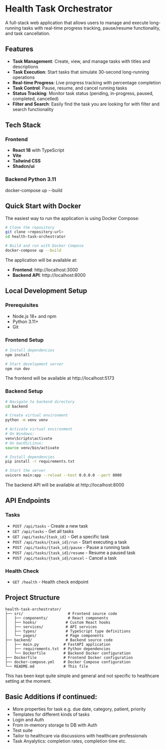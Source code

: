 # Health Task Orchestrator

A full-stack web application that allows users to manage and execute long-running tasks with real-time progress tracking, pause/resume functionality, and task cancellation.

## Features

- **Task Management**: Create, view, and manage tasks with titles and descriptions
- **Task Execution**: Start tasks that simulate 30-second long-running operations
- **Real-time Progress**: Live progress tracking with percentage completion
- **Task Control**: Pause, resume, and cancel running tasks
- **Status Tracking**: Monitor task status (pending, in-progress, paused, completed, cancelled)
- **Filter and Search**: Easily find the task you are looking for with filter and search functionality


## Tech Stack

### Frontend
- **React 18** with TypeScript
- **Vite**
- **Tailwind CSS** 
- **Shadcn/ui** 

### Backend **Python 3.11** 
docker-compose up --build

## Quick Start with Docker

The easiest way to run the application is using Docker Compose:

```bash
# Clone the repository
git clone <repository-url>
cd health-task-orchestrator

# Build and run with Docker Compose
docker-compose up --build
```

The application will be available at:
- **Frontend**: http://localhost:3000
- **Backend API**: http://localhost:8000

## Local Development Setup

### Prerequisites
- Node.js 18+ and npm
- Python 3.11+
- Git

### Frontend Setup

```bash
# Install dependencies
npm install

# Start development server
npm run dev
```

The frontend will be available at http://localhost:5173

### Backend Setup

```bash
# Navigate to backend directory
cd backend

# Create virtual environment
python -m venv venv

# Activate virtual environment
# On Windows:
venv\Scripts\activate
# On macOS/Linux:
source venv/bin/activate

# Install dependencies
pip install -r requirements.txt

# Start the server
uvicorn main:app --reload --host 0.0.0.0 --port 8000
```

The backend API will be available at http://localhost:8000

## API Endpoints

### Tasks
- `POST /api/tasks` - Create a new task
- `GET /api/tasks` - Get all tasks
- `GET /api/tasks/{task_id}` - Get a specific task
- `POST /api/tasks/{task_id}/run` - Start executing a task
- `POST /api/tasks/{task_id}/pause` - Pause a running task
- `POST /api/tasks/{task_id}/resume` - Resume a paused task
- `POST /api/tasks/{task_id}/cancel` - Cancel a task

### Health Check
- `GET /health` - Health check endpoint


## Project Structure

```
health-task-orchestrator/
├── src/                    # Frontend source code
│   ├── components/         # React components
│   ├── hooks/             # Custom React hooks
│   ├── services/          # API services
│   ├── types/             # TypeScript type definitions
│   └── pages/             # Page components
├── backend/               # Backend source code
│   ├── main.py           # FastAPI application
│   ├── requirements.txt  # Python dependencies
│   └── Dockerfile        # Backend Docker configuration
├── Dockerfile            # Frontend Docker configuration
├── docker-compose.yml    # Docker Compose configuration
└── README.md             # This file
```

This has been kept quite simple and general and not specific to healthcare setting at the moment.

## Basic Additions if continued:

- More properties for task e.g. due date, category, patient, priority
- Templates for different kinds of tasks
- Login and Auth
- From in-memory storage to DB with Auth
- Test suite
- Tailor to healthcare via discussions with healthcare professionals
- Task Anyalytics: completion rates, completion time etc.

